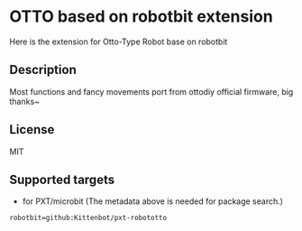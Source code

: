 # OTTO based on robotbit extension 

Here is the extension for Otto-Type Robot base on robotbit

## Description

Most functions and fancy movements port from ottodiy official firmware, big thanks~

## License

MIT

## Supported targets

* for PXT/microbit
(The metadata above is needed for package search.)

```package
robotbit=github:Kittenbot/pxt-robototto
